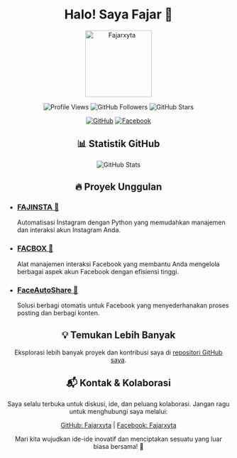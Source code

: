 <h1 align="center">Halo! Saya Fajar 👋</h1>

<p align="center">
  <img src="https://github.com/Fajarxyta.png" alt="Fajarxyta" width="150" height="150">
</p>

<p align="center">
  <img src="https://komarev.com/ghpvc/?username=Fajarxyta&color=blue" alt="Profile Views">
  <img src="https://img.shields.io/github/followers/Fajarxyta?label=Followers&style=social" alt="GitHub Followers">
  <img src="https://img.shields.io/github/stars/Fajarxyta?label=Stars&style=social" alt="GitHub Stars">
</p>

<p align="center">
  <a href="https://github.com/Fajarxyta"><img src="https://img.shields.io/badge/GitHub-181717?style=for-the-badge&logo=github&logoColor=white" alt="GitHub"></a>
  <a href="https://facebook.com/Fajarxyta"><img src="https://img.shields.io/badge/Facebook-1877F2?style=for-the-badge&logo=facebook&logoColor=white" alt="Facebook"></a>
</p>

<h2 align="center">📊 Statistik GitHub</h2>

<p align="center">
  <img src="https://github-readme-stats.vercel.app/api?username=Fajarxyta&show_icons=true&theme=radical" alt="GitHub Stats">
</p>

<h2 align="center">🔥 Proyek Unggulan</h2>

<ul>
  <li>
    <h3><a href="https://github.com/Fajarxyta/FAJINSTA">FAJINSTA 🌟</a></h3>
    <p>Automatisasi Instagram dengan Python yang memudahkan manajemen dan interaksi akun Instagram Anda.</p>
  </li>
  <li>
    <h3><a href="https://github.com/Fajarxyta/FACBOX">FACBOX 👊</a></h3>
    <p>Alat manajemen interaksi Facebook yang membantu Anda mengelola berbagai aspek akun Facebook dengan efisiensi tinggi.</p>
  </li>
  <li>
    <h3><a href="https://github.com/Fajarxyta/FaceAutoShare">FaceAutoShare 🤖</a></h3>
    <p>Solusi berbagi otomatis untuk Facebook yang menyederhanakan proses posting dan berbagi konten.</p>
  </li>
</ul>

<h2 align="center">💡 Temukan Lebih Banyak</h2>
<p align="center">
  Eksplorasi lebih banyak proyek dan kontribusi saya di <a href="https://github.com/Fajarxyta?tab=repositories">repositori GitHub saya</a>.
</p>

<h2 align="center">📬 Kontak & Kolaborasi</h2>
<p align="center">
  Saya selalu terbuka untuk diskusi, ide, dan peluang kolaborasi. Jangan ragu untuk menghubungi saya melalui:
</p>
<p align="center">
  <a href="https://github.com/Fajarxyta">GitHub: Fajarxyta</a> | <a href="https://facebook.com/Fajarxyta">Facebook: Fajarxyta</a>
</p>
<p align="center">
  Mari kita wujudkan ide-ide inovatif dan menciptakan sesuatu yang luar biasa bersama! 🌟
</p>
